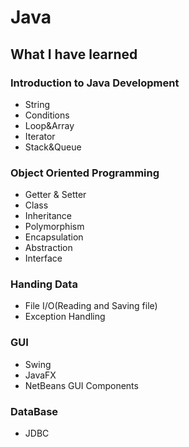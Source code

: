 # Java

## What I have learned

### Introduction to Java Development 
- String
- Conditions
- Loop&Array
- Iterator
- Stack&Queue

### Object Oriented Programming
- Getter & Setter
- Class
- Inheritance
- Polymorphism
- Encapsulation
- Abstraction
- Interface

### Handing Data
- File I/O(Reading and Saving file)
- Exception Handling 

### GUI
- Swing
- JavaFX
- NetBeans GUI Components

### DataBase
- JDBC
